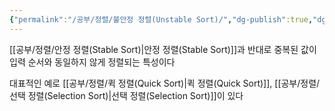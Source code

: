 ```yaml
---
{"permalink":"/공부/정렬/불안정 정렬(Unstable Sort)/","dg-publish":true,"dgPassFrontmatter":true}
---
```



[[공부/정렬/안정 정렬(Stable Sort)\|안정 정렬(Stable Sort)]]과 반대로 중복된 값이 입력 순서와 동일하지 않게 정렬되는 특성이다

대표적인 예로 [[공부/정렬/퀵 정렬(Quick Sort)\|퀵 정렬(Quick Sort)]], [[공부/정렬/선택 정렬(Selection Sort)\|선택 정렬(Selection Sort)]]이 있다